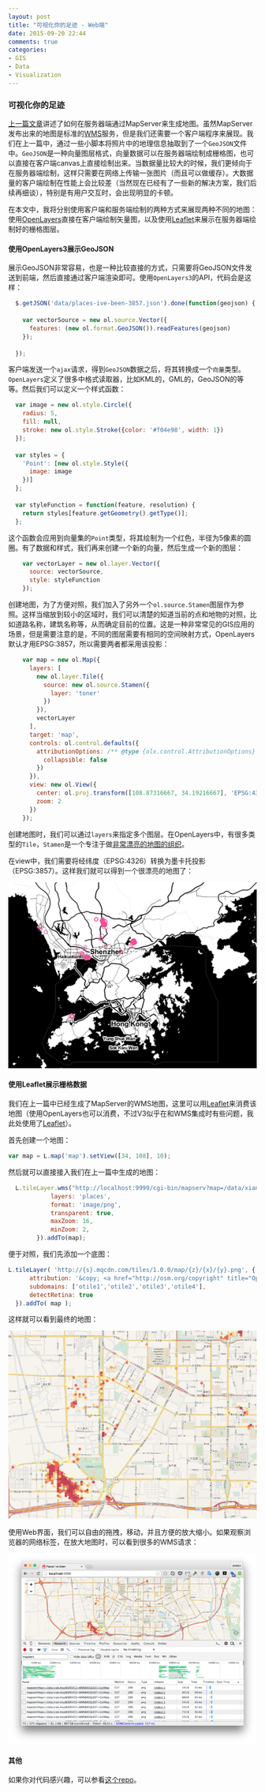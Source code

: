 ```yaml
---
layout: post
title: "可视化你的足迹 - Web端"
date: 2015-09-20 22:44
comments: true
categories: 
- GIS
- Data
- Visualization
---
```


### 可视化你的足迹

[上一篇文章](http://icodeit.org/2015/09/visualize-your-steps/)讲述了如何在服务器端通过MapServer来生成地图。虽然MapServer发布出来的地图是标准的[WMS](https://en.wikipedia.org/wiki/Web_Map_Service)服务，但是我们还需要一个客户端程序来展现。我们在上一篇中，通过一些小脚本将照片中的地理信息抽取到了一个`GeoJSON`文件中。`GeoJSON`是一种向量图层格式，向量数据可以在服务器端绘制成栅格图，也可以直接在客户端canvas上直接绘制出来。当数据量比较大的时候，我们更倾向于在服务器端绘制，这样只需要在网络上传输一张图片（而且可以做缓存）。大数据量的客户端绘制在性能上会比较差（当然现在已经有了一些新的解决方案，我们后续再细谈），特别是有用户交互时，会出现明显的卡顿。

在本文中，我将分别使用客户端和服务端绘制的两种方式来展现两种不同的地图：使用[OpenLayers](http://openlayers.org/)直接在客户端绘制矢量图，以及使用[Leaflet](http://leafletjs.com/)来展示在服务器端绘制好的栅格图层。

#### 使用OpenLayers3展示GeoJSON

展示GeoJSON非常容易，也是一种比较直接的方式，只需要将GeoJSON文件发送到前端，然后直接通过客户端渲染即可。使用`OpenLayers3`的API，代码会是这样：

```js
  $.getJSON('data/places-ive-been-3857.json').done(function(geojson) {

    var vectorSource = new ol.source.Vector({
      features: (new ol.format.GeoJSON()).readFeatures(geojson)
    });

  });
```

客户端发送一个`ajax`请求，得到`GeoJSON`数据之后，将其转换成一个`向量`类型。`OpenLayers`定义了很多中格式读取器，比如KML的，GML的，GeoJSON的等等。然后我们可以定义一个样式函数：

```js
  var image = new ol.style.Circle({
    radius: 5,
    fill: null,
    stroke: new ol.style.Stroke({color: '#f04e98', width: 1})
  });

  var styles = {
    'Point': [new ol.style.Style({
      image: image
    })]
  };

  var styleFunction = function(feature, resolution) {
    return styles[feature.getGeometry().getType()];
  };
```

这个函数会应用到向量集的`Point`类型，将其绘制为一个红色，半径为5像素的圆圈。有了数据和样式，我们再来创建一个新的向量，然后生成一个新的图层：

```js
    var vectorLayer = new ol.layer.Vector({
      source: vectorSource,
      style: styleFunction
    });
```

创建地图，为了方便对照，我们加入了另外一个`ol.source.Stamen`图层作为参照。这样当缩放到较小的区域时，我们可以清楚的知道当前的点和地物的对照，比如道路名称，建筑名称等，从而确定目前的位置。这是一种非常常见的GIS应用的场景，但是需要注意的是，不同的图层需要有相同的空间映射方式，OpenLayers默认才用EPSG:3857，所以需要两者都采用该投影：

```js
    var map = new ol.Map({
      layers: [
        new ol.layer.Tile({
          source: new ol.source.Stamen({
            layer: 'toner'
          })
        }),
        vectorLayer
      ],
      target: 'map',
      controls: ol.control.defaults({
        attributionOptions: /** @type {olx.control.AttributionOptions} */ ({
          collapsible: false
        })
      }),
      view: new ol.View({
        center: ol.proj.transform([108.87316667, 34.19216667], 'EPSG:4326', 'EPSG:3857'),
        zoom: 2
      })
    });
```

创建地图时，我们可以通过`layers`来指定多个图层。在OpenLayers中，有很多类型的`Tile`，`Stamen`是一个专注于做[非常漂亮的地图的组织](http://maps.stamen.com/#watercolor/12/37.7706/-122.3782)。

在view中，我们需要将经纬度（EPSG:4326）转换为墨卡托投影（EPSG:3857）。这样我们就可以得到一个很漂亮的地图了：

![geojson toner](/images/2015/09/toner-resized.png)

#### 使用Leaflet展示栅格数据

我们在上一篇中已经生成了MapServer的WMS地图，这里可以用[Leaflet](http://leafletjs.com/)来消费该地图（使用OpenLayers也可以消费，不过V3似乎在和WMS集成时有些问题，我此处使用了[Leaflet](http://leafletjs.com/)）。

首先创建一个地图：

```js
var map = L.map('map').setView([34, 108], 10);
```

然后就可以直接接入我们在上一篇中生成的地图：

```js
  L.tileLayer.wms("http://localhost:9999/cgi-bin/mapserv?map=/data/xian.map", {
            layers: 'places',
            format: 'image/png',
            transparent: true,
            maxZoom: 16,
            minZoom: 2,
        }).addTo(map);
```

便于对照，我们先添加一个底图：

```js
L.tileLayer( 'http://{s}.mqcdn.com/tiles/1.0.0/map/{z}/{x}/{y}.png', {
      attribution: '&copy; <a href="http://osm.org/copyright" title="OpenStreetMap" target="_blank">OpenStreetMap</a> contributors | Tiles Courtesy of <a href="http://www.mapquest.com/" title="MapQuest" target="_blank">MapQuest</a> <img src="http://developer.mapquest.com/content/osm/mq_logo.png" width="16" height="16">',
      subdomains: ['otile1','otile2','otile3','otile4'],
      detectRetina: true
  }).addTo( map );
```

这样就可以看到最终的地图：

![xian leaflet](/images/2015/09/xian-leaflet-resized.png)

使用Web界面，我们可以自由的拖拽，移动，并且方便的放大缩小。如果观察浏览器的网络标签，在放大地图时，可以看到很多的WMS请求：

![xian leaflet](/images/2015/09/wms-requests-resized.png)

#### 其他

如果你对代码感兴趣，可以参看[这个repo](https://github.com/abruzzi/places-ive-been)。